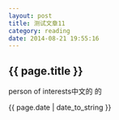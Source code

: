 ```yaml
---
layout: post
title: 测试文章11
category: reading
date: 2014-08-21 19:55:16
---
```

<h2>{{ page.title }}</h2>
<p>person of interests中文的 的</p>
<p>{{ page.date | date_to_string }}</p>